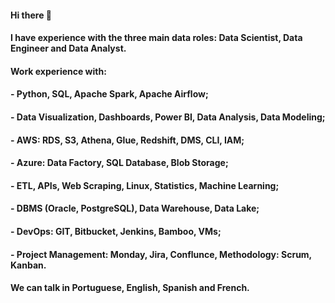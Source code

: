 #### Hi there 👋

#### I have experience with the three main data roles: Data Scientist, Data Engineer and Data Analyst.

#### Work experience with:
#### - Python, SQL, Apache Spark, Apache Airflow;
#### - Data Visualization, Dashboards, Power BI, Data Analysis, Data Modeling;
#### - AWS: RDS, S3, Athena, Glue, Redshift, DMS, CLI, IAM;
#### - Azure: Data Factory, SQL Database, Blob Storage;
#### - ETL, APIs, Web Scraping, Linux, Statistics, Machine Learning;
#### - DBMS (Oracle, PostgreSQL), Data Warehouse, Data Lake;
#### - DevOps: GIT, Bitbucket, Jenkins, Bamboo, VMs;
#### - Project Management: Monday, Jira, Conflunce, Methodology: Scrum, Kanban.

#### We can talk in Portuguese, English, Spanish and French.
